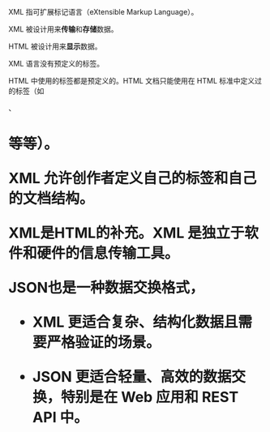 XML 指可扩展标记语言（eXtensible Markup Language）。

XML 被设计用来**传输**和**存储**数据。

HTML 被设计用来**显示**数据。



XML 语言没有预定义的标签。

HTML 中使用的标签都是预定义的。HTML 文档只能使用在 HTML 标准中定义过的标签（如 <p>、<h1> 等等）。

XML 允许创作者定义自己的标签和自己的文档结构。

XML是HTML的补充。**XML 是独立于软件和硬件的信息传输工具。**

JSON也是一种数据交换格式，

* **XML** 更适合复杂、结构化数据且需要严格验证的场景。

* **JSON** 更适合轻量、高效的数据交换，特别是在 Web 应用和 REST API 中。



